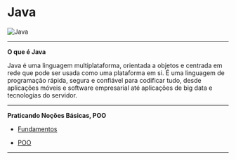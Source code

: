 # Java

![Java](https://img.shields.io/badge/java-%23ED8B00.svg?style=for-the-badge&logo=openjdk&logoColor=white)

---

**O que é Java**

Java é uma linguagem multiplataforma, orientada a objetos e centrada em rede que pode ser usada como uma plataforma em si. É uma linguagem de programação rápida, segura e confiável para codificar tudo, desde aplicações móveis e software empresarial até aplicações de big data e tecnologias do servidor.

---

 **Praticando Noções Básicas, POO**


 - [Fundamentos ](https://github.com/HenriquePST/Java-Pratices/tree/main/FundamentosJava/br/com/tw/JavaPratices)
 
 - [POO ](https://github.com/HenriquePST/Java-Pratices/tree/main/Poo)

---
